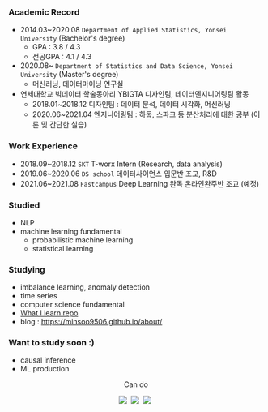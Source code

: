 

<!--
**minsoo9506/minsoo9506** is a ✨ _special_ ✨ repository because its `README.md` (this file) appears on your GitHub profile.

Here are some ideas to get you started:

- 🔭 I’m currently working on ...
- 🌱 I’m currently learning ...
- 👯 I’m looking to collaborate on ...
- 🤔 I’m looking for help with ...
- 💬 Ask me about ...
- 📫 How to reach me: ...
- 😄 Pronouns: ...
- ⚡ Fun fact: ...
-->

### Academic Record
- 2014.03~2020.08 `Department of Applied Statistics, Yonsei University` (Bachelor's degree)
  - GPA : 3.8 / 4.3
  - 전공GPA : 4.1 / 4.3
- 2020.08~ `Department of Statistics and Data Science, Yonsei University` (Master's degree)
  - 머신러닝, 데이터마이닝 연구실
- 연세대학교 빅데이터 학술동아리 YBIGTA 디자인팀, 데이터엔지니어링팀 활동
  - 2018.01~2018.12 디자인팀 : 데이터 분석, 데이터 시각화, 머신러닝
  - 2020.06~2021.04 엔지니어링팀 : 하둡, 스파크 등 분산처리에 대한 공부 (이론 밎 간단한 실습)

### Work Experience
- 2018.09~2018.12 `SKT` T-worx Intern (Research, data analysis)
- 2019.06~2020.06 `DS school` 데이터사이언스 입문반 조교, R&D
- 2021.06~2021.08 `Fastcampus` Deep Learning 완독 온라인완주반 조교 (예정)

### Studied
- NLP
- machine learning fundamental
  - probabilistic machine learning
  - statistical learning

### Studying
- imbalance learning, anomaly detection
- time series
- computer science fundamental
- [What I learn repo](https://github.com/minsoo9506/What-I-learn)
- blog : https://minsoo9506.github.io/about/

### Want to study soon :)
- causal inference
- ML production

<p align='center'> Can do </p>
<p align='center'>
  <img src="https://img.shields.io/badge/Python-3776AB?style=flat-square&logo=Python&logoColor=white"/></a>&nbsp
  <img src="https://img.shields.io/badge/JavaScript-F7DF1E?style=flat-square&logo=JavaScript&logoColor=white"/></a>&nbsp
  <img src="https://img.shields.io/badge/PyTorch-EE4C2C?style=flat-square&logo=PyTorch&logoColor=white"/></a>&nbsp



